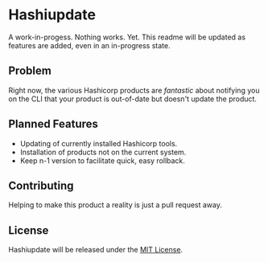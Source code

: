 # Hashiupdate

A work-in-progess. Nothing works. Yet. This readme will be updated as features are added, even in an in-progress state.

## Problem 

Right now, the various Hashicorp products are _fantastic_ about notifying you on the CLI that your product is
out-of-date but doesn't update the product. 

## Planned Features

- Updating of currently installed Hashicorp tools.
- Installation of products not on the current system. 
- Keep n-1 version to facilitate quick, easy rollback.

## Contributing

Helping to make this product a reality is just a pull request away.

## License

Hashiupdate will be released under the [MIT License](https://www.opensource.org/licenses/MIT).